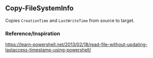 ## Copy-FileSystemInfo
Copies `CreationTime` and `LastWriteTime` from source to target.

### Reference/Inspiration  
https://learn-powershell.net/2013/02/18/read-file-without-updating-lastaccess-timestamp-using-powershell/
